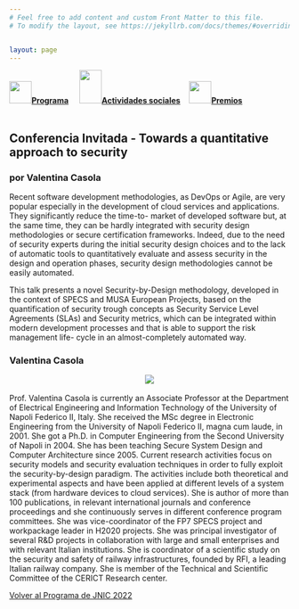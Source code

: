 ```yaml
---
# Feel free to add content and custom Front Matter to this file.
# To modify the layout, see https://jekyllrb.com/docs/themes/#overriding-theme-defaults   mediante este [enlace](https://easychair.org/conferences/?conf=jnic2019).    


layout: page
---
```


<div class="text-center">
<a href="{{site.url}}/programa"><img src="{{site.url}}/images/IcoPrograma.jpg" class="img-circle" 	width="40" height="40"><strong>Programa</strong></a> &nbsp;&nbsp;&nbsp;
<a href="{{site.url}}/actividades-sociales"><img src="{{site.url}}/images/IcoActividades.jpg" class="img-circle" 	width="40" height="60"><strong>Actividades sociales</strong></a>&nbsp;&nbsp;&nbsp;
<a href="{{site.url}}/premios"><img src="{{site.url}}/images/IcoPremios.jpg" class="img-circle" 	width="40" height="40"><strong>Premios</strong></a>&nbsp;&nbsp;&nbsp;
<!--<a href="{{site.url}}/track-transferencia" class=""><img src="{{site.url}}/images/IcoTrackTX.jpg" class="img-circle" 	width="40" height="40"><strong>Track de Transferencia</strong></a> -->
</div><br>

## Conferencia Invitada - Towards a quantitative approach to security
### por Valentina Casola

Recent software development methodologies, as DevOps or Agile, are very popular especially in the development of cloud services and applications. They significantly reduce the time-to- market of developed software but, at the same time, they can be hardly integrated with security design methodologies or secure certification frameworks. Indeed, due to the need of security experts during the initial security design choices and to the lack of automatic tools to quantitatively evaluate and assess security in the design and operation phases, security design methodologies cannot be easily automated.

This talk presents a novel Security-by-Design methodology, developed in the context of SPECS and MUSA European Projects, based on the quantification of security trough concepts as Security Service Level Agreements (SLAs) and Security metrics, which can be integrated within modern development processes and that is able to support the risk management life- cycle in an almost-completely automated way.


### Valentina Casola
<center>
<img src= "{{site.url}}/images/Casola_white.jpeg">
</center>
<br>
Prof. Valentina Casola is currently an Associate Professor at the Department of Electrical Engineering and Information Technology of the University of Napoli Federico II, Italy. She received the MSc degree in Electronic Engineering from the University of Napoli Federico II, magna cum laude, in 2001. She got a Ph.D. in Computer Engineering from the Second University of Napoli in 2004. 
She has been teaching Secure System Design and Computer Architecture since 2005. 
Current research activities focus on security models and security evaluation techniques in order to fully exploit the security-by-design paradigm. The activities include both theoretical and experimental aspects and have been applied at different levels of a system stack (from hardware devices to cloud services). She is author of more than 100 publications, in relevant international journals and conference proceedings and she continuously serves in different conference program committees.
She was vice-coordinator of the FP7 SPECS project and workpackage leader in H2020 projects. She was principal investigator of several R&D projects in collaboration with large and small enterprises and with relevant Italian institutions. She is coordinator of a scientific study on the security and safety of railway infrastructures, founded by RFI, a leading Italian railway company. She is member of the Technical and Scientific Committee of the CERICT Research center. 

[Volver al Programa de JNIC 2022](https://2022.jnic.es/programa)
